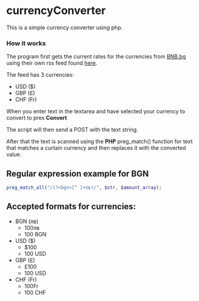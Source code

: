 # currencyConverter
This is a simple currency converter using php.

### How it works

The program first gets the current rates for the currencies from [BNB.bg](https://www.bnb.bg/)
using their own rss feed found [here](https://www.bnb.bg/PressOffice/PORSS/index.htm?getRSS=1&lang=BG&cat=1).

The feed has 3 currencies:

* USD ($)
* GBP (£)
* CHF (Fr)

When you enter text in the textarea and have selected your currency to convert to pres **Convert**

The script will then send a POST with the text string.

After that the text is scanned  using the **PHP** preg_match() function for text that matches a curtain currency and then replaces it with the converted value.

## Regular expression example for BGN
```php 
preg_match_all("/(?<bgn>[^ ]+лв)/", $str, $amount_array); 
```

## Accepted formats for currencies:

* BGN (лв)
  * 100лв
  * 100 BGN
* USD ($)
  * $100
  * 100 USD
* GBP (£)
  * £100
  * 100 USD
* CHF (Fr)
  * 100Fr
  * 100 CHF
